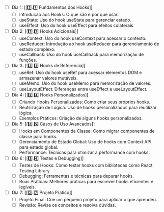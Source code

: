 

- [ ] Dia 1: [[2️⃣.1️⃣ Fundamentos dos Hooks]]
	- [ ] Introdução aos Hooks: O que são e por que usar.
	- [ ] useState: Uso do hook useState para gerenciar estado.
	- [ ] useEffect: Uso do hook useEffect para efeitos colaterais.

- [ ] Dia 2: [[2️⃣.2️⃣ Hooks Adicionais]]
	- [ ] useContext: Uso do hook useContext para acessar o contexto.
	- [ ] useReducer: Introdução ao hook useReducer para gerenciamento de estado complexo.
	- [ ] useCallback: Uso do hook useCallback para memorização de funções.

- [ ] Dia 3: [[2️⃣.3️⃣ Hooks de Referencia]]
	- [ ] useRef: Uso do hook useRef para acessar elementos DOM e armazenar valores mutáveis.
	- [ ] useMemo: Uso do hook useMemo para memorização de valores.
	- [ ] useLayoutEffect: Diferenças entre useEffect e useLayoutEffect.

- [ ] Dia 4: [[2️⃣.4️⃣ Hooks Personalizados]]
	- [ ] Criando Hooks Personalizados: Como criar seus próprios hooks.
	- [ ] Reutilização de Lógica: Uso de hooks personalizados para reutilizar lógica.
	- [ ] Exemplos Práticos: Criação de alguns hooks personalizados.

- [ ] Dia 5: [[2️⃣.5️⃣ Casos de Uso Avancados]]
	- [ ] Hooks em Componentes de Classe: Como migrar componentes de classe para hooks.
	- [ ] Gerenciamento de Estado Global: Uso de hooks com Context API para estado global.
	- [ ] Performance: Técnicas para otimizar a performance com hooks.

- [ ] Dia 6: [[2️⃣.6️⃣ Testes e Debugging]]
	- [ ] Testes de Hooks: Como testar hooks com bibliotecas como React Testing Library.
	- [ ] Debugging: Ferramentas e técnicas para depurar hooks.
	- [ ] Boas Práticas: Melhores práticas para escrever hooks eficientes e legíveis.

- [ ] Dia 7: [[2️⃣.7️⃣ Projeto Pratico]]
	- [ ] Projeto Final: Crie um pequeno projeto para aplicar o que aprendeu.
	- [ ] Revisão: Revise os conceitos e resolva dúvidas.
